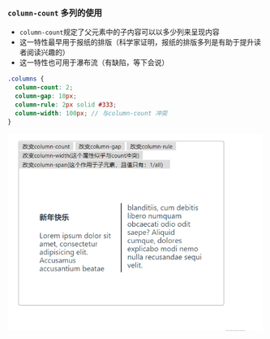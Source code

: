 ### `column-count` 多列的使用

* `column-count`规定了父元素中的子内容可以以多少列来呈现内容
* 这一特性最早用于报纸的排版（科学家证明，报纸的排版多列是有助于提升读者阅读兴趣的）
* 这一特性也可用于瀑布流（有缺陷，等下会说）

```scss
.columns {
  column-count: 2;
  column-gap: 10px;
  column-rule: 2px solid #333;
  column-width: 100px; // 与column-count 冲突
}
```
![img](../assets/columns-1.gif)
